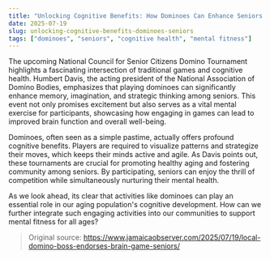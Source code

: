 ```yaml
---
title: "Unlocking Cognitive Benefits: How Dominoes Can Enhance Seniors' Mental Health"
date: 2025-07-19
slug: unlocking-cognitive-benefits-dominoes-seniors
tags: ["dominoes", "seniors", "cognitive health", "mental fitness"]
---
```


The upcoming National Council for Senior Citizens Domino Tournament highlights a fascinating intersection of traditional games and cognitive health. Humbert Davis, the acting president of the National Association of Domino Bodies, emphasizes that playing dominoes can significantly enhance memory, imagination, and strategic thinking among seniors. This event not only promises excitement but also serves as a vital mental exercise for participants, showcasing how engaging in games can lead to improved brain function and overall well-being.

Dominoes, often seen as a simple pastime, actually offers profound cognitive benefits. Players are required to visualize patterns and strategize their moves, which keeps their minds active and agile. As Davis points out, these tournaments are crucial for promoting healthy aging and fostering community among seniors. By participating, seniors can enjoy the thrill of competition while simultaneously nurturing their mental health.

As we look ahead, its clear that activities like dominoes can play an essential role in our aging population's cognitive development. How can we further integrate such engaging activities into our communities to support mental fitness for all ages?
> Original source: https://www.jamaicaobserver.com/2025/07/19/local-domino-boss-endorses-brain-game-seniors/